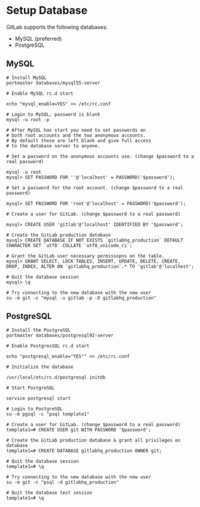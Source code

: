 # Setup Database

GitLab supports the following databases:

* MySQL (preferred)
* PostgreSQL


## MySQL

    # Install MySQL
    portmaster databases/mysql55-server
    
    # Enable MySQL rc.d start
    
    echo "mysql_enable=YES" >> /etc/rc.conf

    # Login to MySQL, password is blank
    mysql -u root -p

	# After MySQL has start you need to set passwords on
	# both root accounts and the two anonymous accounts. 
	# By default these are left blank and give full access 
	# to the database server to anyone.
	
	# Set a password on the anonymous accounts use. (change $password to a real password)
	
	mysql -u root
	mysql> SET PASSWORD FOR ''@'localhost' = PASSWORD('$password');
	
	# Set a password for the root account. (change $password to a real password)
	
	mysql> SET PASSWORD FOR 'root'@'localhost' = PASSWORD('$password');

    # Create a user for GitLab. (change $password to a real password)
    
    mysql> CREATE USER 'gitlab'@'localhost' IDENTIFIED BY '$password';

    # Create the GitLab production database
    mysql> CREATE DATABASE IF NOT EXISTS `gitlabhq_production` DEFAULT CHARACTER SET `utf8` COLLATE `utf8_unicode_ci`;

    # Grant the GitLab user necessary permissopns on the table.
    mysql> GRANT SELECT, LOCK TABLES, INSERT, UPDATE, DELETE, CREATE, DROP, INDEX, ALTER ON `gitlabhq_production`.* TO 'gitlab'@'localhost';

    # Quit the database session
    mysql> \q

    # Try connecting to the new database with the new user
    su -m git -c "mysql -u gitlab -p -D gitlabhq_production"

## PostgreSQL

    # Install the PostgreSQL
    portmaster databases/postgresql92-server
	
	# Enable PostgresSQL rc.d start
	
	echo "postgresql_enable="YES"" >> /etc/rc.conf
	
	# Initialize the database
	
	/usr/local/etc/rc.d/postgresql initdb
	
	# Start PostgreSQL
	
	service postgresql start
	
    # Login to PostgreSQL
    su -m pgsql -c "psql template1"

    # Create a user for GitLab. (change $password to a real password)
    template1=# CREATE USER git WITH PASSWORD '$password';

    # Create the GitLab production database & grant all privileges on database
    template1=# CREATE DATABASE gitlabhq_production OWNER git;

    # Quit the database session
    template1=# \q

    # Try connecting to the new database with the new user
    su -m git -c "psql -d gitlabhq_production"
	
	# Quit the database test session
    template1=# \q
